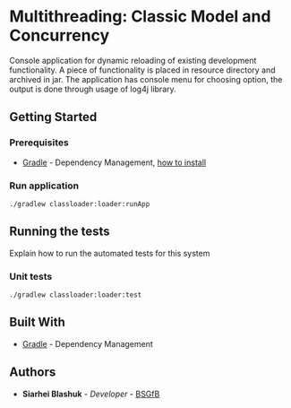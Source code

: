 # Multithreading: Classic Model and Concurrency

Console application for dynamic reloading of existing development functionality. 
A piece of functionality is placed in resource directory and archived in jar. 
The application has console menu for choosing option, the output is done through usage of log4j library.

## Getting Started

### Prerequisites

* [Gradle](https://gradle.org/) - Dependency Management, [how to install](https://gradle.org/install/)

### Run application
```
./gradlew classloader:loader:runApp
```


## Running the tests

Explain how to run the automated tests for this system

### Unit tests


```
./gradlew classloader:loader:test
```

## Built With

* [Gradle](https://gradle.org/) - Dependency Management

## Authors

* **Siarhei Blashuk** - *Developer* - [BSGfB](https://github.com/BSGfB)

